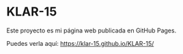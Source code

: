 # KLAR-15

Este proyecto es mi página web publicada en GitHub Pages.

Puedes verla aquí: https://klar-15.github.io/KLAR-15/
